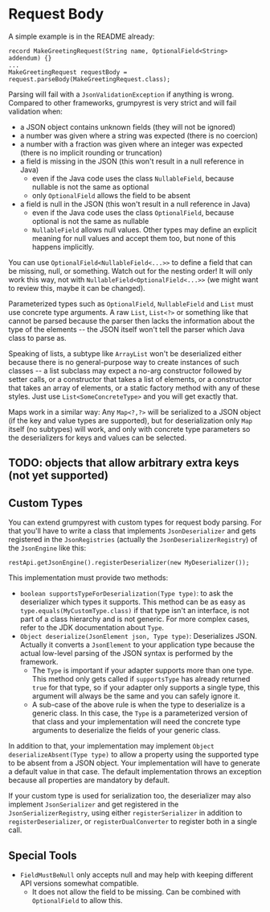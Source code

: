 
# Request Body

A simple example is in the README already:

```
record MakeGreetingRequest(String name, OptionalField<String> addendum) {}
...
MakeGreetingRequest requestBody = request.parseBody(MakeGreetingRequest.class);
```

Parsing will fail with a `JsonValidationException` if anything is wrong. Compared to other frameworks, grumpyrest is
very strict and will fail validation when:
* a JSON object contains unknown fields (they will not be ignored)
* a number was given where a string was expected (there is no coercion)
* a number with a fraction was given where an integer was expected (there is no implicit rounding or truncation)
* a field is missing in the JSON (this won't result in a null reference in Java)
  * even if the Java code uses the class `NullableField`, because nullable is not the same as optional
  * only `OptionalField` allows the field to be absent
* a field is null in the JSON (this won't result in a null reference in Java)
  * even if the Java code uses the class `OptionalField`, because optional is not the same as nullable
  * `NullableField` allows null values. Other types may define an explicit meaning for null values and accept
    them too, but none of this happens implicitly.

You can use `OptionalField<NullableField<...>>` to define a field that can be missing, null, or something. Watch out
for the nesting order! It will only work this way, not with `NullableField<OptionalField<...>>` (we might want to
review this, maybe it can be changed).

Parameterized types such as `OptionalField`, `NullableField` and `List` must use concrete type arguments. A raw
`List`, `List<?>` or something like that cannot be parsed because the parser then lacks the information about the
type of the elements -- the JSON itself won't tell the parser which Java class to parse as.

Speaking of lists, a subtype like `ArrayList` won't be deserialized either because there is no general-purpose way to
create instances of such classes -- a list subclass may expect a no-arg constructor followed by setter calls, or a
constructor that takes a list of elements, or a constructor that takes an array of elements, or a static factory method
with any of these styles. Just use `List<SomeConcreteType>` and you will get exactly that.

Maps work in a similar way: Any `Map<?,?>` will be serialized to a JSON object (if the key and value types are
supported), but for deserialization only `Map` itself (no subtypes) will work, and only with concrete type parameters
so the deserializers for keys and values can be selected.

## TODO: objects that allow arbitrary extra keys (not yet supported)

## Custom Types

You can extend grumpyrest with custom types for request body parsing. For that you'll have to write a class that
implements `JsonDeserializer` and gets registered in the `JsonRegistries` (actually the `JsonDeserializerRegistry`) of
the `JsonEngine` like this:

```
restApi.getJsonEngine().registerDeserializer(new MyDeserializer());
```

This implementation must provide two methods:
* `boolean supportsTypeForDeserialization(Type type)`: to ask the deserializer which types it supports. This method can
  be as easy as `type.equals(MyCustomType.class)` if that type isn't an interface, is not part of a class hierarchy and
  is not generic. For more complex cases, refer to the JDK documentation about `Type`.
* `Object deserialize(JsonElement json, Type type)`: Deserializes JSON. Actually it converts a `JsonElement` to your
  application type because the actual low-level parsing of the JSON syntax is performed by the framework.
  * The `Type` is important if your adapter supports more than one type. This method only gets called if `supportsType`
    has already returned `true` for that type, so if your adapter only supports a single type, this argument will always
    be the same and you can safely ignore it.
  * A sub-case of the above rule is when the type to deserialize is a generic class. In this case, the `Type` is a
    parameterized version of that class and your implementation will need the concrete type arguments to deserialize
    the fields of your generic class.

In addition to that, your implementation may implement `Object deserializeAbsent(Type type)` to allow a property using
the supported type to be absent from a JSON object. Your implementation will have to generate a default value in that
case. The default implementation throws an exception because all properties are mandatory by default.

If your custom type is used for serialization too, the deserializer may also implement `JsonSerializer` and get
registered in the `JsonSerializerRegistry`, using either `registerSerializer` in addition to `registerDeserializer`,
or `registerDualConverter` to register both in a single call.

## Special Tools

* `FieldMustBeNull` only accepts null and may help with keeping different API versions somewhat compatible.
  * It does not allow the field to be missing. Can be combined with `OptionalField` to allow this.
